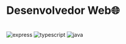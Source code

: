 # Desenvolvedor Web🌐

<div style="display: inline_block"><br/>

 <img align="center" alt="express" src ="https://img.shields.io/badge/Express-43853D?style=for-the-badge&logo=express&logoColor=white">
 <img align="center" alt="typescript" src ="https://img.shields.io/badge/TypeScript-007ACC?style=for-the-badge&logo=typescript&logoColor=white">
 <img align="center" alt="java" src ="https://img.shields.io/badge/Java-ED8B00?style=for-the-badge&logo=openjdk&logoColor=white">    
 
</div>
<br/>

      
